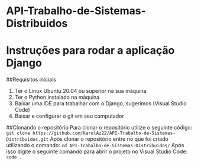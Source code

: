 # API-Trabalho-de-Sistemas-Distribuidos
# Instruções para rodar a aplicação Django

##Requisitos iniciais
  1. Ter o Linux Ubuntu 20.04 ou superior na sua máquina
  2. Ter o Python instalado na máquina 
  3. Baixar uma IDE para trabalhar com o Django, sugerimos (Visual Studio Code)
  4. Baixar e configurar o git em seu computador
  
##Clonando o repositório
  Para clonar o repositório utilize o seguinte código:
  `git clone https://github.com/KarolAz22/API-Trabalho-de-Sistemas-Distribuidos.git`
  Após clonar o repositório entre no que foi criado utilizando o comando:
  `cd API-Trabalho-de-Sistemas-Distribuidos/`
  Após isso digite o seguinte comando para abrir o projeto no Visual Studio Code:
  `code .`
